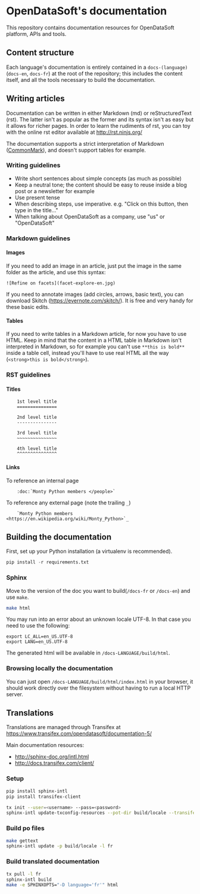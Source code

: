 # OpenDataSoft's documentation

This repository contains documentation resources for OpenDataSoft platform, APIs and tools.

## Content structure
Each language's documentation is entirely contained in a `docs-(language)`
(`docs-en`,  `docs-fr`) at the root of the repository; this includes the content
itself, and all the tools necessary to build the documentation.

## Writing articles
Documentation can be written in either Markdown (md) or reStructuredText (rst). The latter isn't as popular as
the former and its syntax isn't as easy but it allows for richer pages. In order to learn the rudiments of rst, you can
toy with the online rst editor available at http://rst.ninjs.org/

The documentation supports a strict interpretation of Markdown ([CommonMark](http://commonmark.org/)), and doesn't support
tables for example.

### Writing guidelines
- Write short sentences about simple concepts (as much as possible)
- Keep a neutral tone; the content should be easy to reuse inside
a blog post or a newsletter for example
- Use present tense
- When describing steps, use imperative. e.g. "Click on this button, then type in the title..."
- When talking about OpenDataSoft as a company, use "us" or "OpenDataSoft"

### Markdown guidelines

#### Images
If you need to add an image in an article, just put the image in the same folder
as the article, and use this syntax:
```
![Refine on facets](facet-explore-en.jpg)
```

If you need to annotate images (add circles, arrows, basic text), you can download Skitch
(https://evernote.com/skitch/). It is free and very handy for these basic edits.

#### Tables
If you need to write tables in a Markdown article, for now you have to use HTML.
Keep in mind that the content in a HTML table in Markdown isn't interpreted in
Markdown, so for example you can't use `**this is bold**` inside a table cell,
instead you'll have to use real HTML all the way (`<strong>this is bold</strong>`).

### RST guidelines

#### Titles

```
    1st level title
    ===============
    
    2nd level title
    ---------------
    
    3rd level title
    ~~~~~~~~~~~~~~~
    
    4th level title
    ^^^^^^^^^^^^^^^
```

#### Links

To reference an internal page
```
    :doc:`Monty Python members </people>`
```
To reference any external page (note the trailing `_`)
```
    `Monty Python members <https://en.wikipedia.org/wiki/Monty_Python>`_
```

## Building the documentation

First, set up your Python installation (a virtualenv is recommended).
```python
pip install -r requirements.txt
```

### Sphinx

Move to the version of the doc you want to build(`/docs-fr` or `/docs-en`) and use `make`.
```bash
make html
```

You may run into an error about an unknown locale UTF-8. In that case you need to use the following:
```
export LC_ALL=en_US.UTF-8
export LANG=en_US.UTF-8
```

The generated html will be available in `/docs-LANGUAGE/build/html`.

### Browsing locally the documentation
You can just open `/docs-LANGUAGE/build/html/index.html` in your browser, it should
work directly over the filesystem without having to run a local HTTP server.

## Translations

Translations are managed through Transifex at https://www.transifex.com/opendatasoft/documentation-5/

Main documentation resources:

* http://sphinx-doc.org/intl.html
* http://docs.transifex.com/client/

### Setup

``` bash
pip install sphinx-intl
pip install transifex-client

tx init --user=<username> --pass=<password>
sphinx-intl update-txconfig-resources --pot-dir build/locale --transifex-project-name documentation-5
```

### Build po files

``` bash
make gettext
sphinx-intl update -p build/locale -l fr
```

### Build translated documentation

```bash
tx pull -l fr
sphinx-intl build
make -e SPHINXOPTS="-D language='fr'" html
```
